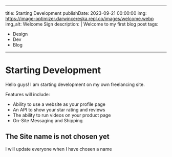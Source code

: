 
---
title: Starting Development
publishDate: 2023-09-21 00:00:00
img: https://image-optimizer.darwincereska.repl.co/images/welcome.webp
img_alt: Welcome Sign
description: |
  Welcome to my first blog post
tags:
  - Design
  - Dev
  - Blog
---

# Starting Development
Hello guys! I am starting development on my own freelancing site.

Features will include:

 - Ability to use a website as your profile page
 - An API to show your star rating and reviews
 - The ability to run videos on your product page
 - On-Site Messaging and Shipping
## The Site name is not chosen yet
I will update everyone when I have chosen a name
